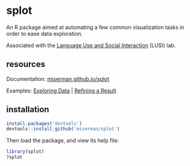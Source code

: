 # splot
An R package aimed at automating a few common visualization tasks in order to ease data exploration.

Associated with the [Language Use and Social Interaction](https://www.depts.ttu.edu/psy/lusi/) (LUSI) lab.
## resources
Documentation: [miserman.github.io/splot](https://miserman.github.io/splot/)

Examples: [Exploring Data](https://miserman.github.io/splot/explore.html) | [Refining a Result](https://miserman.github.io/splot/refine.html)

## installation
```R
install.packages('devtools')
devtools::install_github('miserman/splot')
```
Then load the package, and view its help file:
```R
library(splot)
?splot
```

